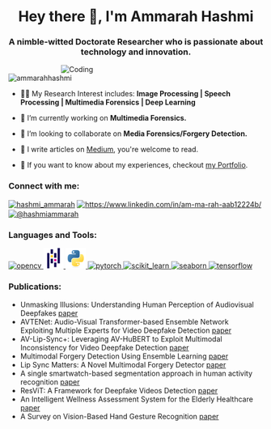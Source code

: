 <h1 align="center">Hey there 👋, I'm Ammarah Hashmi</h1>
<h3 align="center">A nimble-witted Doctorate Researcher who is passionate about technology and innovation.</h3>
<img align="right" alt="Coding" width="400" src="https://cdn.dribbble.com/users/4055494/screenshots/15215756/media/d2b66c4ca0192aa26d103448b3d1518b.gif">

<p align="left"> <img src="https://komarev.com/ghpvc/?username=ammarahhashmi&label=Profile%20views&color=0e75b6&style=flat" alt="ammarahhashmi" /> </p>

- 👨‍💻 My Research Interest includes: **Image Processing | Speech Processing | Multimedia Forensics | Deep Learning**

- 🔭 I’m currently working on **Multimedia Forensics.**

- 👯 I’m looking to collaborate on **Media Forensics/Forgery Detection.**

- 📝 I write articles on [Medium](https://medium.com/@hashmiammarah), you're welcome to read.

- 📄 If you want to know about my experiences, checkout [my Portfolio](https://ammarahhashmi.github.io).

<h3 align="left">Connect with me:</h3>
<p align="left">
<a href="https://twitter.com/hashmi_ammarah" target="blank"><img align="center" src="https://raw.githubusercontent.com/rahuldkjain/github-profile-readme-generator/master/src/images/icons/Social/twitter.svg" alt="hashmi_ammarah" height="30" width="40" /></a>
<a href="https://www.linkedin.com/in/ammarah-hashmi-aab12224b/" target="blank"><img align="center" src="https://raw.githubusercontent.com/rahuldkjain/github-profile-readme-generator/master/src/images/icons/Social/linked-in-alt.svg" alt="https://www.linkedin.com/in/am-ma-rah-aab12224b/" height="30" width="40" /></a>
<a href="https://medium.com/@hashmiammarah" target="blank"><img align="center" src="https://raw.githubusercontent.com/rahuldkjain/github-profile-readme-generator/master/src/images/icons/Social/medium.svg" alt="@hashmiammarah" height="30" width="40" /></a>
</p>

<h3 align="left">Languages and Tools:</h3>
<p align="left"> <a href="https://opencv.org/" target="_blank" rel="noreferrer"> <img src="https://www.vectorlogo.zone/logos/opencv/opencv-icon.svg" alt="opencv" width="40" height="40"/> </a> <a href="https://pandas.pydata.org/" target="_blank" rel="noreferrer"> <img src="https://raw.githubusercontent.com/devicons/devicon/2ae2a900d2f041da66e950e4d48052658d850630/icons/pandas/pandas-original.svg" alt="pandas" width="40" height="40"/> </a> <a href="https://www.python.org" target="_blank" rel="noreferrer"> <img src="https://raw.githubusercontent.com/devicons/devicon/master/icons/python/python-original.svg" alt="python" width="40" height="40"/> </a> <a href="https://pytorch.org/" target="_blank" rel="noreferrer"> <img src="https://www.vectorlogo.zone/logos/pytorch/pytorch-icon.svg" alt="pytorch" width="40" height="40"/> </a> <a href="https://scikit-learn.org/" target="_blank" rel="noreferrer"> <img src="https://upload.wikimedia.org/wikipedia/commons/0/05/Scikit_learn_logo_small.svg" alt="scikit_learn" width="40" height="40"/> </a> <a href="https://seaborn.pydata.org/" target="_blank" rel="noreferrer"> <img src="https://seaborn.pydata.org/_images/logo-mark-lightbg.svg" alt="seaborn" width="40" height="40"/> </a> <a href="https://www.tensorflow.org" target="_blank" rel="noreferrer"> <img src="https://www.vectorlogo.zone/logos/tensorflow/tensorflow-icon.svg" alt="tensorflow" width="40" height="40"/> </a> </p>
<h3 align="left">Publications:</h3>

- Unmasking Illusions: Understanding Human Perception of Audiovisual Deepfakes [paper](https://arxiv.org/pdf/2405.04097)
- AVTENet: Audio-Visual Transformer-based Ensemble Network Exploiting Multiple Experts for Video Deepfake Detection [paper](https://arxiv.org/pdf/2310.13103.pdf)
- AV-Lip-Sync+: Leveraging AV-HuBERT to Exploit Multimodal Inconsistency for Video Deepfake Detection [paper](https://arxiv.org/pdf/2311.02733.pdf)
- Multimodal Forgery Detection Using Ensemble Learning [paper](https://homepage.iis.sinica.edu.tw/papers/whm/25388-F.pdf)   
- Lip Sync Matters: A Novel Multimodal Forgery Detector [paper](https://homepage.iis.sinica.edu.tw/papers/whm/25387-F.pdf)  
- A single smartwatch-based segmentation approach in human activity recognition [paper](https://www.sciencedirect.com/science/article/pii/S1574119222000402)    
- ResViT: A Framework for Deepfake Videos Detection [paper](https://ijeces.ferit.hr/index.php/ijeces/article/view/1543/224)   
- An Intelligent Wellness Assessment System for the Elderly Healthcare [paper](https://www.researchgate.net/publication/336185401_An_Intelligent_Wellness_Assessment_System_for_the_Elderly_Healthcare)    
- A Survey on Vision-Based Hand Gesture Recognition [paper](https://link.springer.com/chapter/10.1007/978-3-030-04375-9_19)
